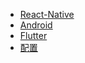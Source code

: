 <!--
 * @Description: 
 * @version: 1.0.0
 * @Author: nk
 * @Date: 2019-08-08 20:44:53
 * @LastEditTime: 2019-09-04 18:19:51
 -->
* [React-Native](view/App/React-Native/React-Native.md)
* [Android](view/App/Android/Android.md)
* [Flutter](view/App/Flutter/Flutter.md)
* [配置](view/config/config.md)